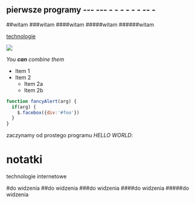 ## pierwsze programy ---  --- - - - - - - -- -

##witam
###witam
####witam
#####witam
######witam


[technologie](https://github.com/pawelr/notatki/blob/master/README.md)





![](http://octodex.github.com/images/yaktocat.png)

*You **can** combine them*

* Item 1
* Item 2
  * Item 2a
  * Item 2b

```javascript
function fancyAlert(arg) {
  if(arg) {
    $.facebox({div:'#foo'})
  }
}
```




zaczynamy od prostego programu
*HELLO WORLD*:

notatki
=======

technologie internetowe


#do widzenia
##do widzenia
###do widzenia
####do widzenia
#####do widzenia




